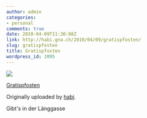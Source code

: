 ```yaml
---
author: admin
categories:
- personal
comments: true
date: 2010-04-09T11:30:08Z
link: http://habi.gna.ch/2010/04/09/gratispfosten/
slug: gratispfosten
title: Gratispfosten
wordpress_id: 2095
---
```


[![](http://farm5.static.flickr.com/4001/4505218160_baeaf7c61d_m.jpg)](http://www.flickr.com/photos/habi/4505218160/)
   

 
  [Gratispfosten](http://www.flickr.com/photos/habi/4505218160/)
    

  Originally uploaded by [habi](http://www.flickr.com/people/habi/).
 



Gibt's in der Länggasse
  


